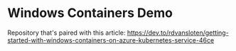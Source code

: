# Windows Containers Demo

Repository that's paired with this article: 
https://dev.to/rdvansloten/getting-started-with-windows-containers-on-azure-kubernetes-service-46ce